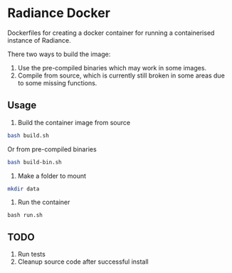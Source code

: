 # Radiance Docker
Dockerfiles for creating a docker container for running a containerised instance of Radiance. 

There two ways to build the image: 
1. Use the pre-compiled binaries which may work in some images.
1. Compile from source, which is currently still broken in some areas due to some missing functions.

## Usage
1. Build the container image from source
```bash
bash build.sh
```
Or from pre-compiled binaries
```bash
bash build-bin.sh
```
1. Make a folder to mount
```bash
mkdir data
```
1. Run the container
```
bash run.sh
```

## TODO
1. Run tests
1. Cleanup source code after successful install
